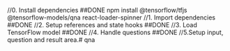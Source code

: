 //0. Install dependencies  ##DONE
    npm install @tensorflow/tfjs @tensorflow-models/qna react-loader-spinner 
//1. Import dependencies ##DONE
//2. Setup references and state hooks ##DONE
//3. Load TensorFlow model ##DONE
//4. Handle questions ##DONE
//5.Setup input, question and result area.#   q n a  
 